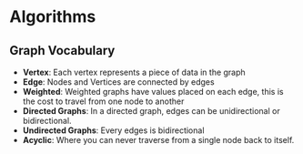 # Algorithms

## Graph Vocabulary
  - **Vertex**: Each vertex represents a piece of data in the graph
  - **Edge**: Nodes and Vertices are connected by edges
  - **Weighted**: Weighted graphs have values placed on each edge, this is the cost to travel from one node to another
  - **Directed Graphs**: In a directed graph, edges can be unidirectional or bidirectional.
  - **Undirected Graphs**: Every edges is bidirectional
  - **Acyclic**: Where you can never traverse from a single node back to itself.